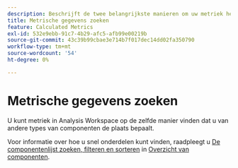 ```yaml
---
description: Beschrijft de twee belangrijkste manieren om uw metriek het sorteren en het filtreren te vinden.
title: Metrische gegevens zoeken
feature: Calculated Metrics
exl-id: 532e9ebb-91c7-4b29-afc5-afb99e00219b
source-git-commit: 43c39b99cbae3e714b7f017dec14dd02fa350790
workflow-type: tm+mt
source-wordcount: '54'
ht-degree: 0%

---
```


# Metrische gegevens zoeken

U kunt metriek in Analysis Workspace op de zelfde manier vinden dat u van andere types van componenten de plaats bepaalt.

Voor informatie over hoe u snel onderdelen kunt vinden, raadpleegt u [De componentenlijst zoeken, filteren en sorteren](https://experienceleague.adobe.com/docs/analytics/analyze/analysis-workspace/components/analysis-workspace-components.html#search%2C-filter%2C-and-sort-the-component-list) in [Overzicht van componenten](/help/analyze/analysis-workspace/components/analysis-workspace-components.md).
